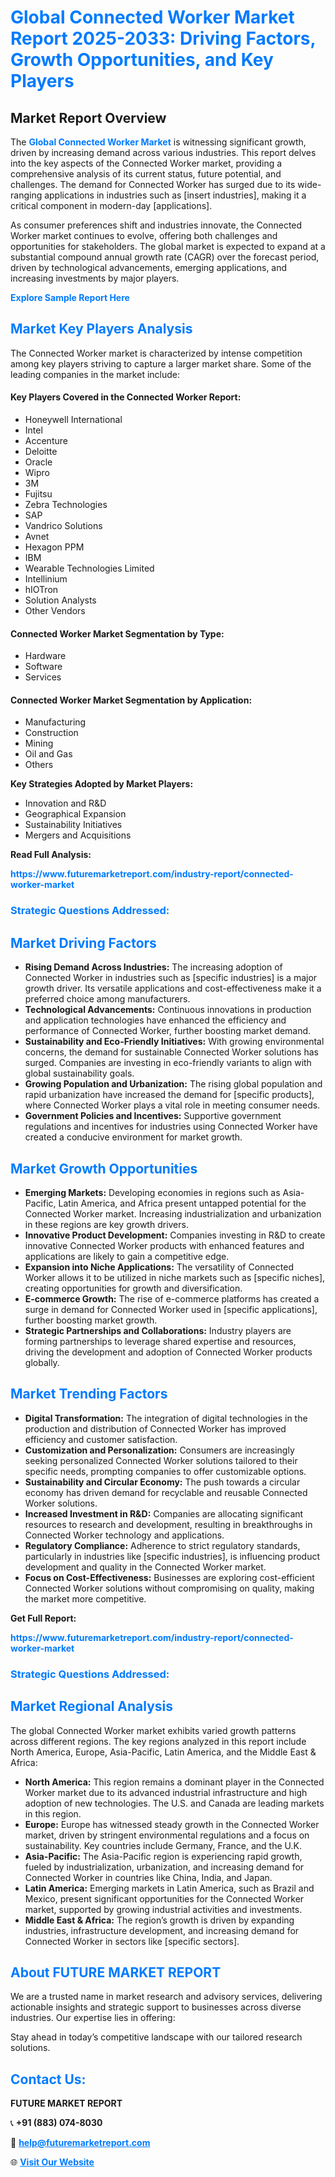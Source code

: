 <h1 style="color: #007BFF;">Global Connected Worker Market Report 2025-2033: Driving Factors, Growth Opportunities, and Key Players</h1>

<section id="overview">
<h2>Market Report Overview</h2>
<p>The <a href="https://www.futuremarketreport.com/industry-report/connected-worker-market" style="color: #007BFF; text-decoration: none;"><strong>Global Connected Worker Market</strong></a> is witnessing significant growth, driven by increasing demand across various industries. This report delves into the key aspects of the Connected Worker market, providing a comprehensive analysis of its current status, future potential, and challenges. The demand for Connected Worker has surged due to its wide-ranging applications in industries such as [insert industries], making it a critical component in modern-day [applications].</p>
<p>As consumer preferences shift and industries innovate, the Connected Worker market continues to evolve, offering both challenges and opportunities for stakeholders. The global market is expected to expand at a substantial compound annual growth rate (CAGR) over the forecast period, driven by technological advancements, emerging applications, and increasing investments by major players.</p>
</section>

<section id="overview">
<p><a href="https://www.futuremarketreport.com/request-sample/reportId=27090" style="color: #007BFF; text-decoration: none;"><strong>Explore Sample Report Here</strong></a></p>
</section>

<section id="key-players">
<h2 style="color: #007BFF;">Market Key Players Analysis</h2>
<p>The Connected Worker market is characterized by intense competition among key players striving to capture a larger market share. Some of the leading companies in the market include:</p>
<h4>Key Players Covered in the Connected Worker Report:</h4>
<ul><li>Honeywell International</li><li>Intel</li><li>Accenture</li><li>Deloitte</li><li>Oracle</li><li>Wipro</li><li>3M</li><li>Fujitsu</li><li>Zebra Technologies</li><li>SAP</li><li>Vandrico Solutions</li><li>Avnet</li><li>Hexagon PPM</li><li>IBM</li><li>Wearable Technologies Limited</li><li>Intellinium</li><li>hIOTron</li><li>Solution Analysts</li><li>Other Vendors</li></ul>
<h4>Connected Worker Market Segmentation by Type:</h4>
<ul><li>Hardware</li><li>Software</li><li>Services</li></ul>

<h4>Connected Worker Market Segmentation by Application:</h4>
<ul><li>Manufacturing</li><li>Construction</li><li>Mining</li><li>Oil and Gas</li><li>Others</li></ul>
<p><strong>Key Strategies Adopted by Market Players:</strong></p>
<ul>
<li>Innovation and R&D</li>
<li>Geographical Expansion</li>
<li>Sustainability Initiatives</li>
<li>Mergers and Acquisitions</li>
</ul>
</section>

<section>
<p><strong>Read Full Analysis: </strong></p><a href="https://www.futuremarketreport.com/industry-report/connected-worker-market" style="color: #007BFF; text-decoration: none;"><strong>https://www.futuremarketreport.com/industry-report/connected-worker-market</strong></a>
<h3 style="color: #007BFF;">Strategic Questions Addressed:</h3>
</section>

<section id="driving-factors">
<h2 style="color: #007BFF;">Market Driving Factors</h2>
<ul>
<li><strong>Rising Demand Across Industries:</strong> The increasing adoption of Connected Worker in industries such as [specific industries] is a major growth driver. Its versatile applications and cost-effectiveness make it a preferred choice among manufacturers.</li>
<li><strong>Technological Advancements:</strong> Continuous innovations in production and application technologies have enhanced the efficiency and performance of Connected Worker, further boosting market demand.</li>
<li><strong>Sustainability and Eco-Friendly Initiatives:</strong> With growing environmental concerns, the demand for sustainable Connected Worker solutions has surged. Companies are investing in eco-friendly variants to align with global sustainability goals.</li>
<li><strong>Growing Population and Urbanization:</strong> The rising global population and rapid urbanization have increased the demand for [specific products], where Connected Worker plays a vital role in meeting consumer needs.</li>
<li><strong>Government Policies and Incentives:</strong> Supportive government regulations and incentives for industries using Connected Worker have created a conducive environment for market growth.</li>
</ul>
</section>

<section id="growth-opportunities">
<h2 style="color: #007BFF;">Market Growth Opportunities</h2>
<ul>
<li><strong>Emerging Markets:</strong> Developing economies in regions such as Asia-Pacific, Latin America, and Africa present untapped potential for the Connected Worker market. Increasing industrialization and urbanization in these regions are key growth drivers.</li>
<li><strong>Innovative Product Development:</strong> Companies investing in R&D to create innovative Connected Worker products with enhanced features and applications are likely to gain a competitive edge.</li>
<li><strong>Expansion into Niche Applications:</strong> The versatility of Connected Worker allows it to be utilized in niche markets such as [specific niches], creating opportunities for growth and diversification.</li>
<li><strong>E-commerce Growth:</strong> The rise of e-commerce platforms has created a surge in demand for Connected Worker used in [specific applications], further boosting market growth.</li>
<li><strong>Strategic Partnerships and Collaborations:</strong> Industry players are forming partnerships to leverage shared expertise and resources, driving the development and adoption of Connected Worker products globally.</li>
</ul>
</section>

<section id="trending-factors">
<h2 style="color: #007BFF;">Market Trending Factors</h2>
<ul>
<li><strong>Digital Transformation:</strong> The integration of digital technologies in the production and distribution of Connected Worker has improved efficiency and customer satisfaction.</li>
<li><strong>Customization and Personalization:</strong> Consumers are increasingly seeking personalized Connected Worker solutions tailored to their specific needs, prompting companies to offer customizable options.</li>
<li><strong>Sustainability and Circular Economy:</strong> The push towards a circular economy has driven demand for recyclable and reusable Connected Worker solutions.</li>
<li><strong>Increased Investment in R&D:</strong> Companies are allocating significant resources to research and development, resulting in breakthroughs in Connected Worker technology and applications.</li>
<li><strong>Regulatory Compliance:</strong> Adherence to strict regulatory standards, particularly in industries like [specific industries], is influencing product development and quality in the Connected Worker market.</li>
<li><strong>Focus on Cost-Effectiveness:</strong> Businesses are exploring cost-efficient Connected Worker solutions without compromising on quality, making the market more competitive.</li>
</ul>
</section>

<section>
<p><strong>Get Full Report: </strong></p><a href="https://www.futuremarketreport.com/industry-report/connected-worker-market" style="color: #007BFF; text-decoration: none;"><strong>https://www.futuremarketreport.com/industry-report/connected-worker-market</strong></a>
<h3 style="color: #007BFF;">Strategic Questions Addressed:</h3>
</section>


<section id="regional-analysis">
<h2 style="color: #007BFF;">Market Regional Analysis</h2>
<p>The global Connected Worker market exhibits varied growth patterns across different regions. The key regions analyzed in this report include North America, Europe, Asia-Pacific, Latin America, and the Middle East & Africa:</p>
<ul>
<li><strong>North America:</strong> This region remains a dominant player in the Connected Worker market due to its advanced industrial infrastructure and high adoption of new technologies. The U.S. and Canada are leading markets in this region.</li>
<li><strong>Europe:</strong> Europe has witnessed steady growth in the Connected Worker market, driven by stringent environmental regulations and a focus on sustainability. Key countries include Germany, France, and the U.K.</li>
<li><strong>Asia-Pacific:</strong> The Asia-Pacific region is experiencing rapid growth, fueled by industrialization, urbanization, and increasing demand for Connected Worker in countries like China, India, and Japan.</li>
<li><strong>Latin America:</strong> Emerging markets in Latin America, such as Brazil and Mexico, present significant opportunities for the Connected Worker market, supported by growing industrial activities and investments.</li>
<li><strong>Middle East & Africa:</strong> The region’s growth is driven by expanding industries, infrastructure development, and increasing demand for Connected Worker in sectors like [specific sectors].</li>
</ul>
</section>

<footer>
<h2 style="color: #007BFF;">About FUTURE MARKET REPORT</h2>
<p>We are a trusted name in market research and advisory services, delivering actionable insights and strategic support to businesses across diverse industries. Our expertise lies in offering:</p>

<p>Stay ahead in today’s competitive landscape with our tailored research solutions.</p>

<h2 style="color: #007BFF;">Contact Us:</h2>
<p><strong>FUTURE MARKET REPORT</strong></p>
<p>📞 <strong>+91 (883) 074-8030</strong></p>
<p>📧 <strong><a href="mailto:help@futuremarketreport.com" style="color: #007BFF;">help@futuremarketreport.com</a></strong></p>
<p>🌐 <strong><a href="https://www.futuremarketreport.com/" style="color: #007BFF;">Visit Our Website</a></strong></p>
</footer>
